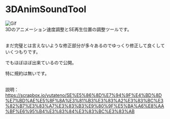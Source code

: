 # 3DAnimSoundTool
![Gif](https://raw.github.com/wiki/yutateno/3DAnimSoundTool/3danimsoundtool.gif)
<br>
3Dのアニメーション速度調整とSE再生位置の調整ツールです。
<br><br>

まだ完璧とは言えないような修正部分が多々あるのでゆっくり修正して良くしていくつもりです。

でもほぼほぼ出来ているので公開。

特に規約は無いです。
<br><br>


説明：https://scrapbox.io/yutateno/SE%E5%86%8D%E7%94%9F%E4%BD%8D%E7%BD%AE%E5%8F%8A%E3%81%B3%E3%83%A2%E3%83%BC%E3%82%B7%E3%83%A7%E3%83%B3%E9%80%9F%E5%BA%A6%E8%AA%BF%E6%95%B4%E3%83%84%E3%83%BC%E3%83%AB
